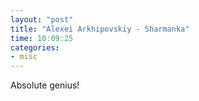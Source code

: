 ```yaml
---
layout: "post"
title: "Alexei Arkhipovskiy - Sharmanka"
time: 10:09:25
categories: 
- misc
---
```

<p>Absolute genius!</p>  <p>  <object width="480" height="385">  <param name="movie" value="http://www.youtube.com/v/F6pPP2kfHzU&amp;hl=en&amp;fs=1&amp;rel=0&amp;color1=0x3a3a3a&amp;color2=0x999999" />  <param name="allowFullScreen" value="true" />  <param name="allowscriptaccess" value="always" /><embed src="http://www.youtube.com/v/F6pPP2kfHzU&amp;hl=en&amp;fs=1&amp;rel=0&amp;color1=0x3a3a3a&amp;color2=0x999999" type="application/x-shockwave-flash" width="480" height="385"></embed>  </param></param></param></object>  </p>